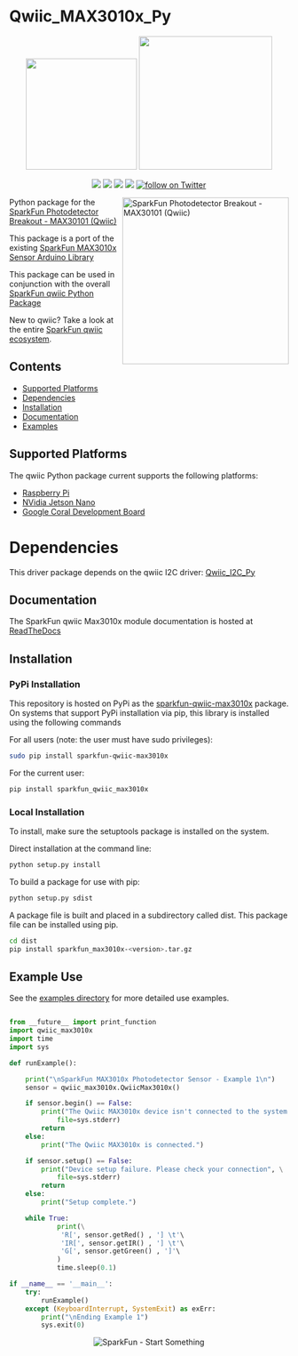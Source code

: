 Qwiic_MAX3010x_Py
===================

<p align="center">
   <img src="https://cdn.sparkfun.com/assets/custom_pages/2/7/2/qwiic-logo-registered.jpg"  width=200>  
   <img src="https://www.python.org/static/community_logos/python-logo-master-v3-TM.png"  width=240>   
</p>
<p align="center">
	<a href="https://pypi.org/project/sparkfun-qwiic-max3010x/" alt="Package">
		<img src="https://img.shields.io/pypi/pyversions/sparkfun_qwiic_max3010x.svg" /></a>
	<a href="https://github.com/sparkfun/Qwiic_MAX3010x_Py/issues" alt="Issues">
		<img src="https://img.shields.io/github/issues/sparkfun/Qwiic_MAX3010x_Py.svg" /></a>
	<a href="https://qwiic-max3010x-py.readthedocs.io/en/latest/index.html" alt="Documentation">
		<img src="https://readthedocs.org/projects/qwiic-max3010x-py/badge/?version=latest&style=flat" /></a>
	<a href="https://github.com/sparkfun/Qwiic_MAX3010x_Py/blob/master/LICENSE" alt="License">
		<img src="https://img.shields.io/badge/license-MIT-blue.svg" /></a>
	<a href="https://twitter.com/intent/follow?screen_name=sparkfun">
        	<img src="https://img.shields.io/twitter/follow/sparkfun.svg?style=social&logo=twitter"
           	 alt="follow on Twitter"></a>
	
</p>

<img src="https://cdn.sparkfun.com//assets/parts/1/5/3/3/8/16474-SparkFun_Particle_Sensor_Breakout_-_MAX30101__Qwiic_-01.jpg"  align="right" width=300 alt="SparkFun Photodetector Breakout - MAX30101 (Qwiic)">

Python package for the [SparkFun Photodetector Breakout - MAX30101 (Qwiic)](https://www.sparkfun.com/products/16474)

This package is a port of the existing [SparkFun MAX3010x Sensor Arduino Library](https://github.com/sparkfun/SparkFun_MAX3010x_Sensor_Library)

This package can be used in conjunction with the overall [SparkFun qwiic Python Package](https://github.com/sparkfun/Qwiic_Py)

New to qwiic? Take a look at the entire [SparkFun qwiic ecosystem](https://www.sparkfun.com/qwiic).

## Contents

* [Supported Platforms](#supported-platforms)
* [Dependencies](#dependencies)
* [Installation](#installation)
* [Documentation](#documentation)
* [Examples](#examples)

Supported Platforms
--------------------
The qwiic Python package current supports the following platforms:
* [Raspberry Pi](https://www.sparkfun.com/search/results?term=raspberry+pi)
* [NVidia Jetson Nano](https://www.sparkfun.com/products/15297)
* [Google Coral Development Board](https://www.sparkfun.com/products/15318)

Dependencies
================
This driver package depends on the qwiic I2C driver: 
[Qwiic_I2C_Py](https://github.com/sparkfun/Qwiic_I2C_Py)

Documentation
-------------
The SparkFun qwiic Max3010x module documentation is hosted at [ReadTheDocs](https://qwiic-max3010x-py.readthedocs.io/en/latest/index.html)

Installation
--------------

### PyPi Installation
This repository is hosted on PyPi as the [sparkfun-qwiic-max3010x](https://pypi.org/project/sparkfun-qwiic-max3010x/) package. On systems that support PyPi installation via pip, this library is installed using the following commands

For all users (note: the user must have sudo privileges):
```sh
sudo pip install sparkfun-qwiic-max3010x
```
For the current user:

```sh
pip install sparkfun_qwiic_max3010x
```

### Local Installation
To install, make sure the setuptools package is installed on the system.

Direct installation at the command line:
```sh
python setup.py install
```

To build a package for use with pip:
```sh
python setup.py sdist
 ```
A package file is built and placed in a subdirectory called dist. This package file can be installed using pip.
```sh
cd dist
pip install sparkfun_max3010x-<version>.tar.gz
```
  
Example Use
------------
See the [examples directory](#examples) for more detailed use examples.

```python

from __future__ import print_function
import qwiic_max3010x
import time
import sys

def runExample():

	print("\nSparkFun MAX3010x Photodetector Sensor - Example 1\n")
	sensor = qwiic_max3010x.QwiicMax3010x()

	if sensor.begin() == False:
		print("The Qwiic MAX3010x device isn't connected to the system. Please check your connection", \
			file=sys.stderr)
		return
	else:
		print("The Qwiic MAX3010x is connected.")

	if sensor.setup() == False:
		print("Device setup failure. Please check your connection", \
			file=sys.stderr)
		return
	else:
		print("Setup complete.")        

	while True:
			print(\
			 'R[', sensor.getRed() , '] \t'\
             'IR[', sensor.getIR() , '] \t'\
             'G[', sensor.getGreen() , ']'\
			)
			time.sleep(0.1)

if __name__ == '__main__':
	try:
		runExample()
	except (KeyboardInterrupt, SystemExit) as exErr:
		print("\nEnding Example 1")
		sys.exit(0)
```

<p align="center">
<img src="https://cdn.sparkfun.com/assets/custom_pages/3/3/4/dark-logo-red-flame.png" alt="SparkFun - Start Something">
</p>
